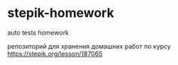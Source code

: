 # stepik-homework
auto tests homework

репозиторий для хранения домашних работ по курсу https://stepik.org/lesson/187065